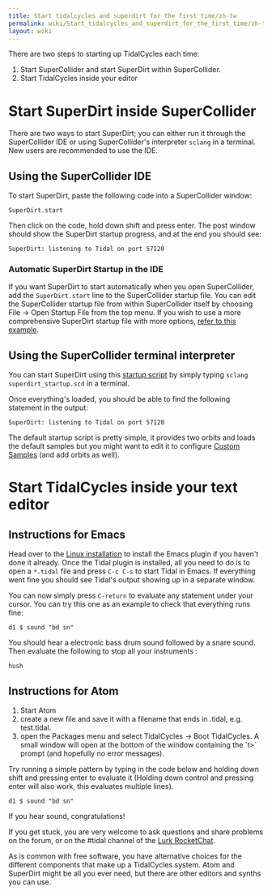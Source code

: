 ```yaml
---
title: Start tidalcycles and superdirt for the first time/zh-tw
permalink: wiki/Start_tidalcycles_and_superdirt_for_the_first_time/zh-tw/
layout: wiki
---
```


<languages /> There are two steps to starting up TidalCycles each time:

1.  Start SuperCollider and start SuperDirt within SuperCollider.
2.  Start TidalCycles inside your editor

# Start SuperDirt inside SuperCollider

There are two ways to start SuperDirt; you can either run it through the
SuperCollider IDE or using SuperCollider's interpreter `sclang` in a
terminal. New users are recommended to use the IDE.

## Using the SuperCollider IDE

To start SuperDirt, paste the following code into a SuperCollider
window:

`SuperDirt.start`

Then click on the code, hold down shift and press enter. The post window
should show the SuperDirt startup progress, and at the end you should
see:

`SuperDirt: listening to Tidal on port 57120`

### Automatic SuperDirt Startup in the IDE

If you want SuperDirt to start automatically when you open
SuperCollider, add the `SuperDirt.start` line to the SuperCollider
startup file. You can edit the SuperCollider startup file from within
SuperCollider itself by choosing File -&gt; Open Startup File from the
top menu. If you wish to use a more comprehensive SuperDirt startup file
with more options, [refer to this
example](https://github.com/musikinformatik/SuperDirt/blob/master/superdirt_startup.scd).

## Using the SuperCollider terminal interpreter

You can start SuperDirt using this [startup
script](https://raw.githubusercontent.com/musikinformatik/SuperDirt/develop/superdirt_startup.scd)
by simply typing `sclang superdirt_startup.scd` in a terminal.

Once everything's loaded, you should be able to find the following
statement in the output:

`SuperDirt: listening to Tidal on port 57120`

The default startup script is pretty simple, it provides two orbits and
loads the default samples but you might want to edit it to configure
[Custom Samples](/wiki/Custom_Samples "wikilink") (and add orbits as well).

# Start TidalCycles inside your text editor

## Instructions for Emacs

Head over to the [Linux installation](/wiki/Linux_installation "wikilink") to
install the Emacs plugin if you haven't done it already. Once the Tidal
plugin is installed, all you need to do is to open a `*.tidal` file and
press `C-c C-s` to start Tidal in Emacs. If everything went fine you
should see Tidal's output showing up in a separate window.

You can now simply press `C-return` to evaluate any statement under your
cursor. You can try this one as an example to check that everything runs
fine:

`d1 $ sound "bd sn"`

You should hear a electronic bass drum sound followed by a snare sound.
Then evaluate the following to stop all your instruments :

`hush`

## Instructions for Atom

1.  Start Atom
2.  create a new file and save it with a filename that ends in .tidal,
    e.g. test.tidal.
3.  open the Packages menu and select TidalCycles -&gt; Boot
    TidalCycles. A small window will open at the bottom of the window
    containing the \`t&gt;\` prompt (and hopefully no error messages).

Try running a simple pattern by typing in the code below and holding
down shift and pressing enter to evaluate it (Holding down control and
pressing enter will also work, this evaluates multiple lines).

`d1 $ sound "bd sn"`

If you hear sound, congratulations!

If you get stuck, you are very welcome to ask questions and share
problems on the forum, or on the \#tidal channel of the [Lurk
RocketChat](https://talk.lurk.org/channel/tidal).

As is common with free software, you have alternative choices for the
different components that make up a TidalCycles system. Atom and
SuperDirt might be all you ever need, but there are other editors and
synths you can use.
